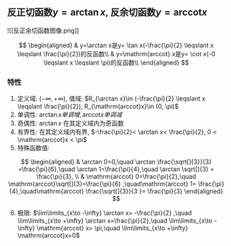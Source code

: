 ## 反正切函数$y=\arctan x$, 反余切函数$y= \mathrm{arccot} x$

![[反正余切函数图像.png]]

$$
\begin{aligned}
	& y=\arctan x是y= \tan x(-\frac{\pi}{2} \leqslant x \leqslant \frac{\pi}{2})的反函数\\
	& y=\mathrm{arccot} x是y= \cot x(-0 \leqslant x \leqslant \pi)的反函数\\
\end{aligned}
$$

### 特性

1. 定义域: $(-\infty, +\infty)$, 值域: $R_{\arctan x}\in (-\frac{\pi}{2} \leqslant x \leqslant \frac{\pi}{2}), R_{\mathrm{arccot}x}\in (0, \pi)$
2. 单调性: $\arctan x 单调增, \mathrm{arccot}x 单调减$
3. 奇偶性: $\arctan x$ 在其定义域内为奇函数
4. 有界性: 在其定义域内有界, $-\frac{\pi}{2}< \arctan x< \frac{\pi}{2}, 0 < \mathrm{arccot}x < \pi$
5. 特殊函数值:

$$
\begin{aligned}
	& \arctan 0=0,\quad \arctan \frac{\sqrt[]{3}}{3} =\frac{\pi}{6},\quad \arctan 1=\frac{\pi}{4},\quad \arctan \sqrt[]{3} = \frac{\pi}{3}, \\
	& \mathrm{arccot} 0=\frac{\pi}{2},\quad \mathrm{arccot}\sqrt[]{3}=\frac{\pi}{6} ,\quad\mathrm{arccot} 1= \frac{\pi}{4},\quad\mathrm{arccot} \frac{\sqrt[]{3}}{3
	}= \frac{\pi}{3}
\end{aligned}
$$

6. 极限: $\lim\limits_{x\to -\infty} \arctan x= -\frac{\pi}{2} ,\quad \lim\limits_{x\to +\infty} \arctan x=\frac{\pi}{2},\quad \lim\limits_{x\to -\infty} \mathrm{arccot} x= \pi,\quad \lim\limits_{x\to +\infty} \mathrm{arccot}x=0$
